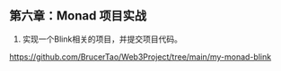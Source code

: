 ## 第六章：Monad 项目实战

1. 实现一个Blink相关的项目，并提交项目代码。

https://github.com/BrucerTao/Web3Project/tree/main/my-monad-blink